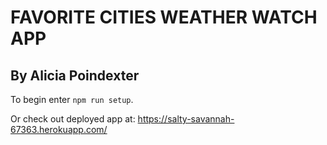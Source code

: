 # FAVORITE CITIES WEATHER WATCH APP

## By Alicia Poindexter

To begin enter `npm run setup`. 

Or check out deployed app at: https://salty-savannah-67363.herokuapp.com/